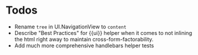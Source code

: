 Todos
=====

- Rename `tree` in UI.NavigationView to `content`
- Describe "Best Practices" for {{ui}} helper when it comes to not
  inlining the html right away to maintain cross-form-factorability.
- Add much more comprehensive handlebars helper tests
